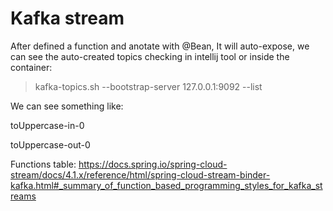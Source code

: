 # Kafka stream
After defined a function and anotate with @Bean, It will auto-expose, we can see the auto-created topics 
checking in intellij tool or inside the container:
> kafka-topics.sh --bootstrap-server 127.0.0.1:9092 --list

We can see something like:


toUppercase-in-0

toUppercase-out-0

Functions table:
https://docs.spring.io/spring-cloud-stream/docs/4.1.x/reference/html/spring-cloud-stream-binder-kafka.html#_summary_of_function_based_programming_styles_for_kafka_streams

